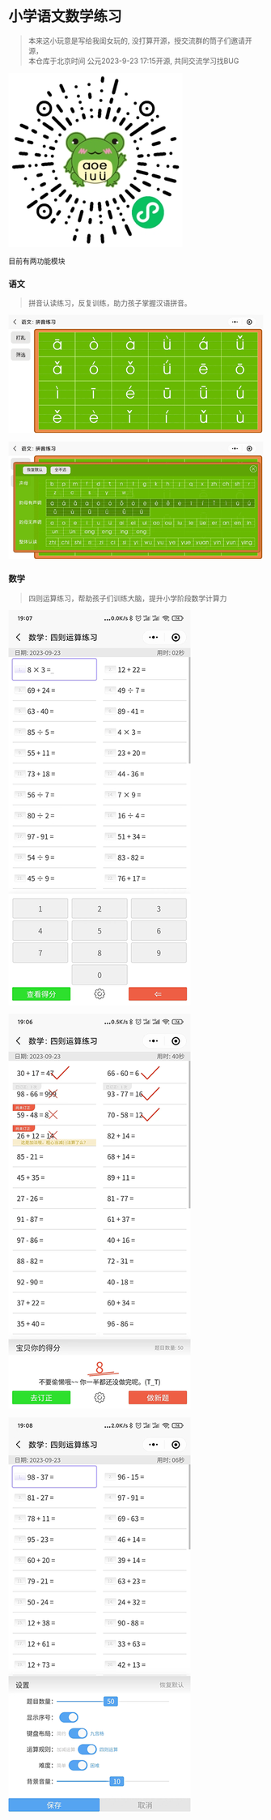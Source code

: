 # 小学语文数学练习
> 本来这小玩意是写给我闺女玩的, 没打算开源，授交流群的筒子们邀请开源，  
> 本仓库于北京时间 公元2023-9-23 17:15开源, 共同交流学习找BUG

![微信小程序QR](./src/static/md/qr.jpg)  

目前有两功能模块 

### 语文
> 拼音认读练习，反复训练，助力孩子掌握汉语拼音。

![语文1](./src/static/md/yw1.png) 

![语文2](./src/static/md/yw2.png) 
 
### 数学 
> 四则运算练习，帮助孩子们训练大脑，提升小学阶段数学计算力

![数学1](./src/static/md/sx1.png) 

![数学2](./src/static/md/sx2.png) 

![数学3](./src/static/md/sx3.png) 